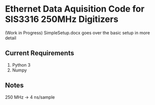 
# Ethernet Data Aquisition Code for SIS3316 250MHz Digitizers 

(Work in Progress) SimpleSetup.docx goes over the basic setup in more detail

## Current Requirements

1. Python 3
2. Numpy

## Notes

250 MHz -> 4 ns/sample
